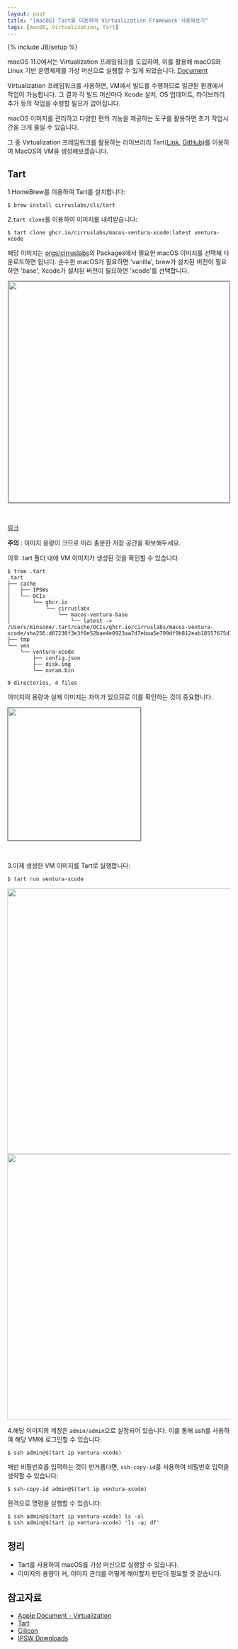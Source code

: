 ```yaml
---
layout: post
title: "[macOS] Tart를 이용하여 Virtualization Framework 사용해보기"
tags: [macOS, Virtualization, Tart]
---
```

{% include JB/setup %}

macOS 11.0에서는 Virtualization 프레임워크를 도입하여, 이를 활용해 macOS와 Linux 기반 운영체제를 가상 머신으로 실행할 수 있게 되었습니다. [Document](https://developer.apple.com/documentation/virtualization)

Virtualization 프레임워크를 사용하면, VM에서 빌드를 수행하므로 일관된 환경에서 작업이 가능합니다. 그 결과 각 빌드 머신마다 Xcode 설치, OS 업데이트, 라이브러리 추가 등의 작업을 수행할 필요가 없어집니다.

macOS 이미지를 관리하고 다양한 편의 기능을 제공하는 도구를 활용하면 초기 작업시간을 크게 줄일 수 있습니다.

그 중 Virtualization 프레임워크를 활용하는 라이브러리 Tart([Link](https://tart.run/), [GitHub](https://github.com/cirruslabs/tart/))를 이용하여 MacOS의 VM을 생성해보겠습니다.


## Tart

1.HomeBrew를 이용하여 Tart를 설치합니다:

```shell
$ brew install cirruslabs/cli/tart
```

2.`tart clone`를 이용하여 이미지를 내려받습니다:

```shell
$ tart clone ghcr.io/cirruslabs/macos-ventura-xcode:latest ventura-xcode
```

해당 이미지는 [orgs/cirruslabs](https://github.com/orgs/cirruslabs)의 Packages에서 필요한 macOS 이미지를 선택해 다운로드하면 됩니다. 순수한 macOS가 필요하면 'vanilla', brew가 설치된 버전이 필요하면 'base', Xcode가 설치된 버전이 필요하면 'xcode'를 선택합니다.

<p style="text-align:center;"><img src="{{ site.prod_url }}/image/2023/08/01.png" style="border: 1px solid #555; width:500px;"/></p><br/>

[링크](https://github.com/orgs/cirruslabs/packages?tab=packages&q=macos-)

<div class="alert warning"><strong>주의</strong> : 이미지 용량이 크므로 미리 충분한 저장 공간을 확보해두세요.</div>

이후 .tart 폴더 내에 VM 이미지가 생성된 것을 확인할 수 있습니다.

```shell
$ tree .tart
.tart
├── cache
│   ├── IPSWs
│   └── OCIs
│       └── ghcr.io
│           └── cirruslabs
│               └── macos-ventura-base
│                   └── latest -> /Users/minsone/.tart/cache/OCIs/ghcr.io/cirruslabs/macos-ventura-xcode/sha256:d67230f3e3f0e52bae4e0923aa7d7ebaa5e799df9b812eab18557675d1480c84
├── tmp
└── vms
    └── ventura-xcode
        ├── config.json
        ├── disk.img
        └── nvram.bin

9 directories, 4 files
```

이미지의 용량과 실제 이미지는 차이가 있으므로 이를 확인하는 것이 중요합니다.

<p style="text-align:left;"><img src="{{ site.prod_url }}/image/2023/08/02.png" style="border: 1px solid #555; width:300px;"/></p><br/>

3.이제 생성한 VM 이미지를 Tart로 실행합니다:

```shell
$ tart run ventura-xcode
```

<p style="text-align:center;"><img src="{{ site.prod_url }}/image/2023/08/03.png" style="width:600px;"/><img src="{{ site.prod_url }}/image/2023/08/04.png" style="width:600px;"/></p>


4.해당 이미지의 계정은 `admin/admin`으로 설정되어 있습니다. 이를 통해 ssh를 사용하여 해당 VM에 로그인할 수 있습니다:

```shell
$ ssh admin@$(tart ip ventura-xcode)
```

매번 비밀번호를 입력하는 것이 번거롭다면, `ssh-copy-id`를 사용하여 비밀번호 입력을 생략할 수 있습니다:

```shell
$ ssh-copy-id admin@$(tart ip ventura-xcode)
```

원격으로 명령을 실행할 수 있습니다:

```shell
$ ssh admin@$(tart ip ventura-xcode) ls -al
$ ssh admin@$(tart ip ventura-xcode) 'ls -a; df'
```

## 정리

* Tart를 사용하여 macOS를 가상 머신으로 실행할 수 있습니다.
* 이미지의 용량이 커, 이미지 관리를 어떻게 해야할지 판단이 필요할 것 같습니다.

## 참고자료

* [Apple Document - Virtualization](https://developer.apple.com/documentation/virtualization)
* [Tart](https://tart.run/)
* [Cilicon](https://github.com/traderepublic/Cilicon)
* [IPSW Downloads](https://ipsw.me/)
